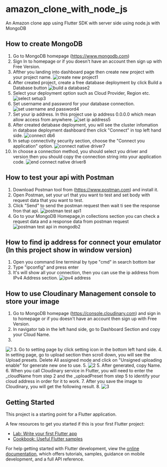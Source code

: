 # amazon_clone_with_node_js

An Amazon clone app using Flutter SDK with server side using node.js with MongoDB

## How to create MongoDB
1. Go to MongoDB homepage (https://www.mongodb.com)
2. Sign In to homepage or if you doesn't have an account then sign up with Free Version.
3. Afther you landing into dashboard page then create new project with your project name.
![create new project1](https://user-images.githubusercontent.com/66944039/215253561-8ab9ef59-5bcc-4808-baa6-5a179f99ea84.png)
4. After created project, create a free database deployment by click Build a Database button
![build a database2](https://user-images.githubusercontent.com/66944039/215253651-a20ac795-1888-4e99-8f64-5fcfd12c9ee4.png)
5. Select your deployment option such as Cloud Provider, Region etc.
![select setup3](https://user-images.githubusercontent.com/66944039/215253759-0b972566-6ee2-48ab-9900-da378b8a7261.png)
6. Set username and password for your database connection.
![set username and password4](https://user-images.githubusercontent.com/66944039/215253788-1aae653f-6ed7-4a59-82d3-27a563873b1e.jpg)
7. Set your ip address. In this project use ip address 0.0.0.0 which mean allow access from anywhere.
![set ip address5](https://user-images.githubusercontent.com/66944039/215253812-778f2eca-357a-4602-acd4-6f66610eafcc.jpg)
8. After created detabase deployment, you will see the cluster infomation in database deployment dashboard then click "Connect" in top left hand side.
![connect db6](https://user-images.githubusercontent.com/66944039/215254025-090b32e7-c573-43be-872f-6969f621dbcb.png)
9. In setup connectivity security section, choose the "Connect you application" option.
![connect native driver7](https://user-images.githubusercontent.com/66944039/215254074-b9b352bd-7afd-4dca-b900-37e768905a9d.jpg)
10. In choose a connection method, you should select you driver and version then you should copy the connection string into your application code.
![end connect native driver8](https://user-images.githubusercontent.com/66944039/215254133-e117470b-ab2a-42f9-b830-1fa6a7f9c02f.jpg)


## How to test your api with Postman
1. Download Postman tool from (https://www.postman.com) and install it.
2. Open Postman, set your url that you want to test and set body with request data that you want to test.
3. Click "Send" to send the postman request then wait ti see the response fron that api.
![postman test api1](https://user-images.githubusercontent.com/66944039/215254263-d3c2b090-6bb5-4413-a6b9-8da6b772a7e7.png)
4. Go to your MongoDB Homepage,in collections section you can check a request data and a response data from postman request
![postman test api in mongodb2](https://user-images.githubusercontent.com/66944039/215254328-21ecfaeb-2f52-47ac-905f-3a9ce2bb67a7.png)


## How to find ip address for connect your emulator (In this project show in window version)
1. Open you command line terminal by type "cmd" in search bottom bar
2. Type "ipconfig" and press enter
3. It's will show all your connection, then you can use the ip address from IPv4 Address section.
![ipv4 address](https://user-images.githubusercontent.com/66944039/215255667-092eca1e-b5e3-4d61-be77-b731638e260f.jpg)


## How to use Cloudinary Management console to store your image
1. Go to MongoDB homepage (https://console.cloudinary.com) and sign in to homepage or if you doesn't have an account then sign up with Free Version.
2. In navigator tab in the left hand side, go to Dashboard Section and copy your Cloud Name.
3. 
![1](https://user-images.githubusercontent.com/66944039/216362970-af41813c-e7f8-4ab8-bfb2-5e4b9c38212e.jpg)
3. Go to setting page by click setting icon in the bottom left hand side. 
4. In setting page, go to upload section then scroll down, you will see the Upload presets. Delete All assigned mode and click on "Unsigned uploading enable" for generate new one to use.
5. 
![2](https://user-images.githubusercontent.com/66944039/216363928-e0de81ea-d4ed-4538-b6be-5425638a9ec6.jpg)
5. After generated, copy Name.
6. When you call Cloudinary service in Flutter, you will need to enter the _cloudName from step 2 and the _uploadPreset from step 5 to identify your cloud address in order for it to work.
7. After you save the image to Cloudinary, you will get the following result.
8. 
![3](https://user-images.githubusercontent.com/66944039/216365301-d78295d1-5470-4f54-82e2-340759120459.jpg)


## Getting Started

This project is a starting point for a Flutter application.

A few resources to get you started if this is your first Flutter project:

- [Lab: Write your first Flutter app](https://docs.flutter.dev/get-started/codelab)
- [Cookbook: Useful Flutter samples](https://docs.flutter.dev/cookbook)

For help getting started with Flutter development, view the
[online documentation](https://docs.flutter.dev/), which offers tutorials,
samples, guidance on mobile development, and a full API reference.

